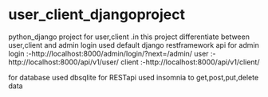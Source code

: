 # user_client_djangoproject
python_django project for user,client .in this project differentiate between user,client and admin login used default django restframework api for 
admin login :-http://localhost:8000/admin/login/?next=/admin/
user :-http://localhost:8000/api/v1/user/
client :-http://localhost:8000/api/v1/client/

for database used dbsqlite
for RESTapi used insomnia to get,post,put,delete data 
